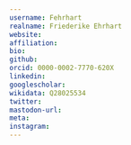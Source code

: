 ```yaml
---
username: Fehrhart
realname: Friederike Ehrhart
website: 
affiliation: 
bio: 
github: 
orcid: 0000-0002-7770-620X
linkedin: 
googlescholar: 
wikidata: Q28025534
twitter: 
mastodon-url: 
meta:
instagram:
---
```

